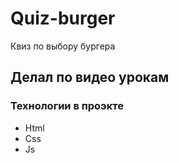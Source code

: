 # Quiz-burger
Квиз по выбору бургера
## Делал по видео урокам
### Технологии в проэкте
- Html
- Css
- Js
